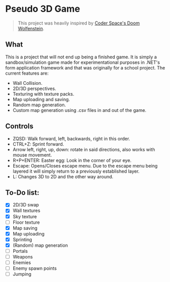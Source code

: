 # Pseudo 3D Game
>This project was heavily inspired by [Coder Space's Doom Wolfenstein](https://www.youtube.com/watch?v=ECqUrT7IdqQ).

## What
This is a project that will not end up being a finished game. It is simply a sandbox/simulation game made for experimentational purposes in .NET's form application framework and that was originally for a school project. The current features are:
- Wall Collision.
- 2D/3D perspectives.
- Texturing with texture packs.
- Map uploading and saving.
- Random map generation.
- Custom map generation using .csv files in and out of the game.

## Controls
- ZQSD: Walk forward, left, backwards, right in this order.
- CTRL+Z: Sprint forward.
- Arrow left, right, up, down: rotate in said directions, also works with mouse movement.
- R+P+ENTER: Easter egg: Look in the corner of your eye.
- Escape: Opens/Closes escape menu. Due to the escape menu being layered it will simply return to a previously established layer.
- L: Changes 3D to 2D and the other way around.

## To-Do list:
- [x] 2D/3D swap
- [x] Wall textures
- [x] Sky texture
- [ ] Floor texture
- [x] Map saving
- [x] Map uploading
- [x] Sprinting
- [x] (Random) map generation
- [ ] Portals
- [ ] Weapons
- [ ] Enemies
- [ ] Enemy spawn points
- [ ] Jumping
